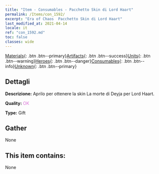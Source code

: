 ```yaml
---
title: "Item - Consumables - Pacchetto Skin di Lord Haart"
permalink: /Items/con_1592/
excerpt: "Era of Chaos  Pacchetto Skin di Lord Haart"
last_modified_at: 2021-04-14
locale: it
ref: "con_1592.md"
toc: false
classes: wide
---
```

 [Materials](/it/Items/){: .btn .btn--primary}[Artifacts](/it/Items/Artifacts/){: .btn .btn--success}[Units](/it/Items/Units/){: .btn .btn--warning}[Heroes](/it/Items/Heroes/){: .btn .btn--danger}[Consumables](/it/Items/Consumables/){: .btn .btn--info}[Unknown](/it/Items/Unknown/){: .btn .btn--primary}

## Dettagli
 **Descrizione:** Aprilo per ottenere la skin La morte di Deyja per Lord Haart.

 **Quality:** <span style="color: #DA70D6">OK</span>

 **Type:** Gift

## Gather

  None

## This item contains:

  None

